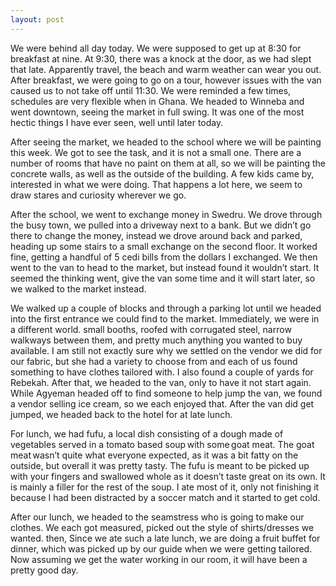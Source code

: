 ```yaml
---
layout: post
---
```


We were behind all day today. We were supposed to get up at 8:30 for breakfast at nine. At 9:30, there was a knock at the door, as we had slept that late. Apparently travel, the beach and warm weather can wear you out. After breakfast, we were going to go on a tour, however issues with the van caused us to not take off until 11:30. We were reminded a few times, schedules are very flexible when in Ghana. We headed to Winneba and went downtown, seeing the market in full swing. It was one of the most hectic things I have ever seen, well until later today.

After seeing the market, we headed to the school where we will be painting this week. We got to see the task, and it is not a small one. There are a number of rooms that have no paint on them at all, so we will be painting the concrete walls, as well as the outside of the building. A few kids came by, interested in what we were doing. That happens a lot here, we seem to draw stares and curiosity wherever we go.

After the school, we went to exchange money in Swedru. We drove through the busy town, we pulled into a driveway next to a bank. But we didn’t go there to change the money, instead we drove around back and parked, heading up some stairs to a small exchange on the second floor. It worked fine, getting a handful of 5 cedi bills from the dollars I exchanged. We then went to the van to head to the market, but instead found it wouldn’t start. It seemed the thinking went, give the van some time and it will start later, so we walked to the market instead.

We walked up a couple of blocks and through a parking lot until we headed into the first entrance we could find to the market. Immediately, we were in a different world. small booths, roofed with corrugated steel, narrow walkways between them, and pretty much anything you wanted to buy available. I am still not exactly sure why we settled on the vendor we did for our fabric, but she had a variety to choose from and each of us found something to have clothes tailored with. I also found a couple of yards for Rebekah. After that, we headed to the van, only to have it not start again. While Agyeman headed off to find someone to help jump the van, we found a vendor selling ice cream, so we each enjoyed that. After the van did get jumped, we headed back to the hotel for at late lunch.

For lunch, we had fufu, a local dish consisting of a dough made of vegetables served in a tomato based soup with some goat meat. The goat meat wasn’t quite what everyone expected, as it was a bit fatty on the outside, but overall it was pretty tasty. The fufu is meant to be picked up with your fingers and swallowed whole as it doesn’t taste great on its own. It is mainly a filler for the rest of the soup. I ate most of it, only not finishing it because I had been distracted by a soccer match and it started to get cold.

After our lunch, we headed to the seamstress who is going to make our clothes. We each got measured, picked out the style of shirts/dresses we wanted. then, Since we ate such a late lunch, we are doing a fruit buffet for dinner, which was picked up by our guide when we were getting tailored. Now assuming we get the water working in our room, it will have been a pretty good day.
